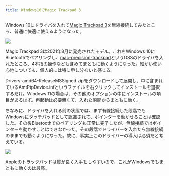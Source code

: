 ```yaml
---
title: Windows10でMagic Trackpad 3
---
```

Windows 10にドライバを入れて[Magic Trackpad 3](https://www.amazon.co.jp/dp/B09BTT6FJ9)を無線接続してみたところ、普通に快適に使えるようになった。

![](https://lh4.googleusercontent.com/Qgwqe5IoRwIi8tMCvo6xGgpti_0t3MN-6K4DCao_IWy5dfFFPwVm-HoOsNhC6xI-2QCLdM7KGv4qpNWchlzj-8l8a2lUWkXLnJ3Q9123DdC1bHe4CtN9gaubSdZGXUIgWLldmrH7-Wp3CPLp34xlc8X0zy4_fcRKW-1jm66G6yfh3i-mMnv2qrrebg)

Magic Trackpad 3は2021年8月に発売されたモデル。これをWindows 10にBluetoothでペアリングし、[mac-precision-trackpad](https://github.com/imbushuo/mac-precision-touchpad)というOSSのドライバを入れたところ、4本指の操作なども含めてまともに動くようになった。細かい使い心地についても、個人的には特に申し分ないと感じる。

Drivers-amd64-ReleaseMSSigned.zipをダウンロードして展開し、中に含まれているAmtPtpDevice.infというファイルを右クリックしてインストールを選択するだけ。Windows 11の場合は、その他のオプションの中にインストールの項目があるはず。再起動は必要無くて、入れた瞬間からまともに動く。

ちなみに、ドライバを入れる前の状態では、まず有線接続した段階でもWindowsにタッチパッドとして認識されて、ポインターを動かせることは確認した。その後Bluetoothでのペアリングも正常に完了したが、無線接続ではポインターを動かすことはできなかった。その段階でドライバーを入れたら無線接続のままでも動くようになった。故に、事実上このドライバーの導入は必須だと考えている。

![](https://lh6.googleusercontent.com/0wAHkbWmFyKmoWagBs9yjYCkv1AHECGgAGmS5duTAb-rDmWMW0HFZVqpa9RGV8RCvH3l2aIA-1vqVlPJ4AYOjskKsNczJTpmAMXwvqJRO-TBYINHQ0fl-T1S6EmkX7SCcZPH3QwDelwjxL4StXL7xkvULOj57U8lDjH8b7CA2rO9i0eHkZs5WItv-g)

Appleのトラックパッドは質が良く入手もしやすいので、これがWindowsでもまともに動くのは最高。
